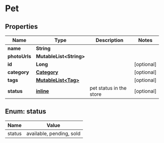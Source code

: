 
# Pet

## Properties
| Name | Type | Description | Notes |
| ------------ | ------------- | ------------- | ------------- |
| **name** | **String** |  |  |
| **photoUrls** | **MutableList&lt;String&gt;** |  |  |
| **id** | **Long** |  |  [optional] |
| **category** | [**Category**](Category.md) |  |  [optional] |
| **tags** | [**MutableList&lt;Tag&gt;**](Tag.md) |  |  [optional] |
| **status** | [**inline**](#Status) | pet status in the store |  [optional] |


<a id="Status"></a>
## Enum: status
| Name | Value |
| ---- | ----- |
| status | available, pending, sold |




